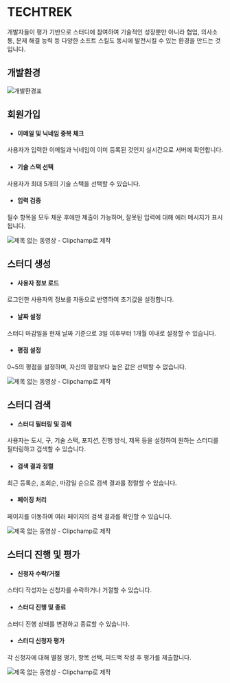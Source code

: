 ﻿# TECHTREK

 개발자들이 평가 기반으로 스터디에 참여하여 기술적인 성장뿐만 아니라 협업, 의사소통, 문제 해결 능력 등 다양한 소프트 스킬도 동시에 발전시킬 수 있는 환경을 만드는 것입니다.

## 개발환경
![개발환경표](https://github.com/user-attachments/assets/bb2cc0da-6175-4d97-9762-42e328ef08be)

## 회원가입
* #### 이메일 및 닉네임 중복 체크
사용자가 입력한 이메일과 닉네임이 이미 등록된 것인지 실시간으로 서버에 확인합니다.
* #### 기술 스택 선택
사용자가 최대 5개의 기술 스택을 선택할 수 있습니다.
* #### 입력 검증
필수 항목을 모두 채운 후에만 제출이 가능하며, 잘못된 입력에 대해 에러 메시지가 표시됩니다.

![제목 없는 동영상 - Clipchamp로 제작](https://github.com/user-attachments/assets/7a17b6d7-9cb9-4a75-a18f-c6523e2afc5b)

## 스터디 생성
* #### 사용자 정보 로드
로그인한 사용자의 정보를 자동으로 반영하여 초기값을 설정합니다.
* #### 날짜 설정
스터디 마감일을 현재 날짜 기준으로 3일 이후부터 1개월 이내로 설정할 수 있습니다.
* #### 평점 설정
0~5의 평점을 설정하며, 자신의 평점보다 높은 값은 선택할 수 없습니다.

![제목 없는 동영상 - Clipchamp로 제작](https://github.com/user-attachments/assets/2d23efc7-3ce6-45ae-bc5d-5b3c2f60a4df)

## 스터디 검색
* #### 스터디 필터링 및 검색
사용자는 도시, 구, 기술 스택, 포지션, 진행 방식, 제목 등을 설정하여 원하는 스터디를 필터링하고 검색할 수 있습니다.
* #### 검색 결과 정렬
최근 등록순, 조회순, 마감일 순으로 검색 결과를 정렬할 수 있습니다.
* #### 페이징 처리
페이지를 이동하여 여러 페이지의 검색 결과를 확인할 수 있습니다.

![제목 없는 동영상 - Clipchamp로 제작](https://github.com/user-attachments/assets/a049016d-1a79-4d9a-8dd4-22ad8bc97174)

## 스터디 진행 및 평가
* #### 신청자 수락/거절
스터디 작성자는 신청자를 수락하거나 거절할 수 있습니다.
* #### 스터디 진행 및 종료
스터디 진행 상태를 변경하고 종료할 수 있습니다.
* #### 스터디 신청자 평가
각 신청자에 대해 별점 평가, 항목 선택, 피드백 작성 후 평가를 제출합니다.

![제목 없는 동영상 - Clipchamp로 제작](https://github.com/user-attachments/assets/d4db0d46-2828-45b8-9dc7-6bcdb230f4d7)






